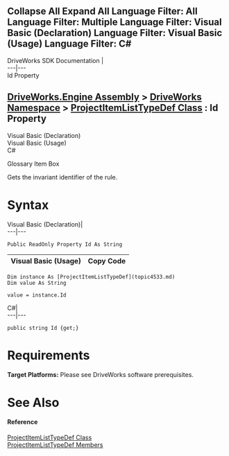 Collapse All Expand All Language Filter: All  Language Filter: Multiple  Language Filter: Visual Basic (Declaration) Language Filter: Visual Basic (Usage) Language Filter: C#  
---  
DriveWorks SDK Documentation  |   
---|---  
Id Property   
  
[DriveWorks.Engine Assembly](topic2156.md) > [DriveWorks Namespace](topic2159.md) > [ProjectItemListTypeDef Class](topic4533.md) : Id Property  
---  
  
Visual Basic (Declaration)    
Visual Basic (Usage)    
C# 

Glossary Item Box

Gets the invariant identifier of the rule. 

# Syntax

Visual Basic (Declaration)|   
---|---  
      
    
    Public ReadOnly Property Id As String  
  
Visual Basic (Usage)| Copy Code  
---|---  
      
    
    Dim instance As [ProjectItemListTypeDef](topic4533.md)
    Dim value As String
     
    value = instance.Id  
  
C#|   
---|---  
      
    
    public string Id {get;}  
  
# Requirements

**Target Platforms:** Please see DriveWorks software prerequisites.

# See Also

#### Reference

[ProjectItemListTypeDef Class](topic4533.md)   
[ProjectItemListTypeDef Members](topic4534.md)


